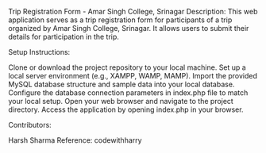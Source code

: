 Trip Registration Form - Amar Singh College, Srinagar
Description:
This web application serves as a trip registration form for participants of a trip organized by Amar Singh College, Srinagar. It allows users to submit their details for participation in the trip.

Setup Instructions:

Clone or download the project repository to your local machine.
Set up a local server environment (e.g., XAMPP, WAMP, MAMP).
Import the provided MySQL database structure and sample data into your local database.
Configure the database connection parameters in index.php file to match your local setup.
Open your web browser and navigate to the project directory.
Access the application by opening index.php in your browser.

Contributors:

Harsh Sharma
Reference: codewithharry
